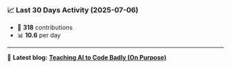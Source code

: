<!--START_STATS-->
### 📈 Last 30 Days Activity (2025-07-06)  
- 🧮 **318** contributions  
- 📊 **10.6** per day
---
📝 **Latest blog:** [**Teaching AI to Code Badly (On Purpose)**](https://andriak.com/blog/badly-trained-ai)
<!--END_STATS-->
